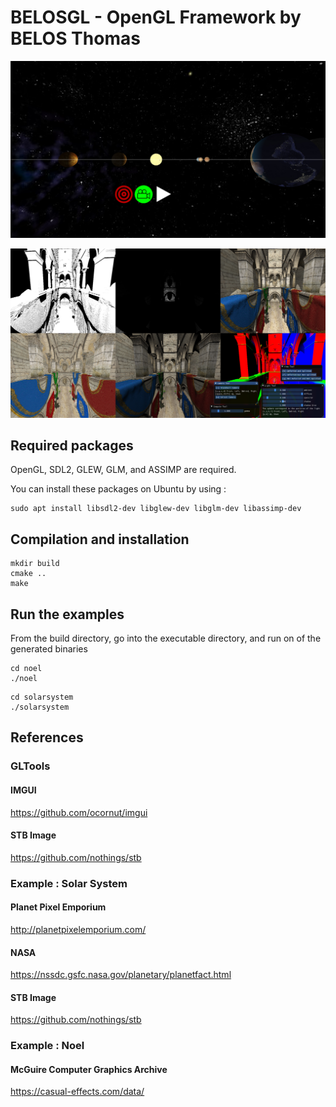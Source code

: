# BELOSGL - OpenGL Framework by BELOS Thomas

![Screenshot](example/solarsystem/res/screenshot_earth.png)

![Screenshot](example/noel/res/screenshot.png)

## Required packages

OpenGL, SDL2, GLEW, GLM, and ASSIMP are required.

You can install these packages on Ubuntu by using : 

```
sudo apt install libsdl2-dev libglew-dev libglm-dev libassimp-dev
```

## Compilation and installation

```
mkdir build
cmake ..
make
```

## Run the examples

From the build directory, go into the executable directory, and run on of the generated binaries
```
cd noel
./noel
```
```
cd solarsystem
./solarsystem
```

## References

### GLTools

#### IMGUI

https://github.com/ocornut/imgui

#### STB Image

https://github.com/nothings/stb

### Example : Solar System

#### Planet Pixel Emporium

http://planetpixelemporium.com/

#### NASA

https://nssdc.gsfc.nasa.gov/planetary/planetfact.html

#### STB Image

https://github.com/nothings/stb

### Example : Noel

#### McGuire Computer Graphics Archive

https://casual-effects.com/data/